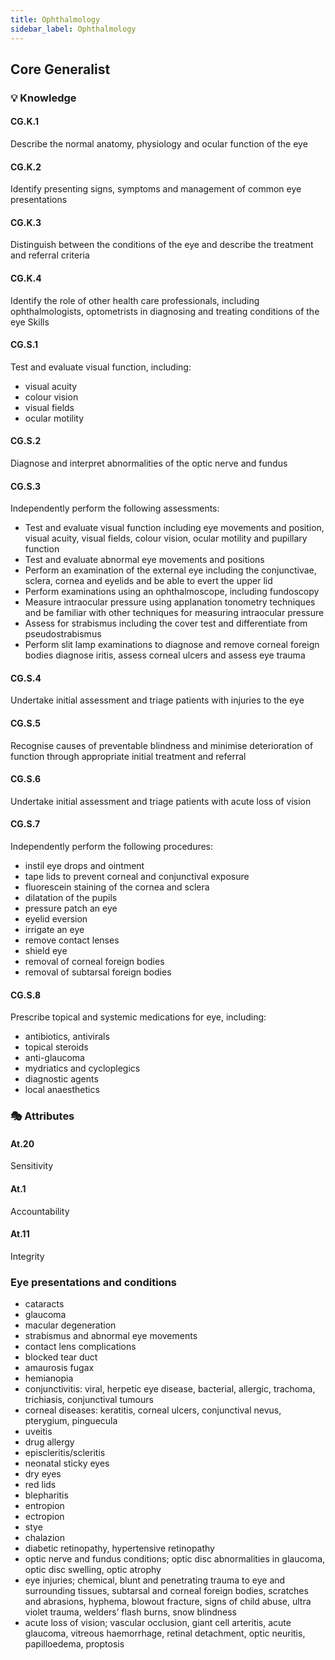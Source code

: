 ```yaml
---
title: Ophthalmology
sidebar_label: Ophthalmology
---
```

## Core Generalist

### 💡 Knowledge

#### CG.K.1

Describe the normal anatomy, physiology and ocular function of the eye

#### CG.K.2

Identify presenting signs, symptoms and management of common eye presentations 

#### CG.K.3

Distinguish between the conditions of the eye and describe the treatment and referral criteria 

#### CG.K.4

Identify the role of other health care professionals, including ophthalmologists, optometrists in diagnosing and treating conditions of the eye
Skills 

#### CG.S.1

Test and evaluate visual function, including: 

* visual acuity 
* colour vision 
* visual fields 
* ocular motility

#### CG.S.2

Diagnose and interpret abnormalities of the optic nerve and fundus 

#### CG.S.3

Independently perform the following assessments:

* Test and evaluate visual function including eye movements and position, visual acuity, visual fields, colour vision, ocular motility and pupillary function
* Test and evaluate abnormal eye movements and positions 
* Perform an examination of the external eye including the conjunctivae, sclera, cornea and eyelids and be able to evert the upper lid 
* Perform examinations using an ophthalmoscope, including fundoscopy 
* Measure intraocular pressure using applanation tonometry techniques and be familiar with other techniques for measuring intraocular pressure
* Assess for strabismus including the cover test and differentiate from pseudostrabismus
* Perform slit lamp examinations to diagnose and remove corneal foreign bodies diagnose iritis, assess corneal ulcers and assess eye trauma 

#### CG.S.4

Undertake initial assessment and triage patients with injuries to the eye

#### CG.S.5

Recognise causes of preventable blindness and minimise deterioration of function through appropriate initial treatment and referral

#### CG.S.6

Undertake initial assessment and triage patients with acute loss of vision

#### CG.S.7

Independently perform the following procedures:

* instil eye drops and ointment 
* tape lids to prevent corneal and conjunctival exposure
* fluorescein staining of the cornea and sclera 
* dilatation of the pupils
* pressure patch an eye
* eyelid eversion 
* irrigate an eye 
* remove contact lenses 
* shield eye 
* removal of corneal foreign bodies 
* removal of subtarsal foreign bodies

#### CG.S.8

Prescribe topical and systemic medications for eye, including:

* antibiotics, antivirals 
* topical steroids 
* anti-glaucoma 
* mydriatics and cycloplegics 
* diagnostic agents 
* local anaesthetics

### 🎭 Attributes

#### At.20

Sensitivity

#### At.1

Accountability

#### At.11

Integrity

### Eye presentations and conditions

* cataracts
* glaucoma
* macular degeneration 
* strabismus and abnormal eye movements
* contact lens complications 
* blocked tear duct
* amaurosis fugax 
* hemianopia
* conjunctivitis: viral, herpetic eye disease, bacterial, allergic, trachoma, trichiasis, conjunctival tumours 
* corneal diseases: keratitis, corneal ulcers, conjunctival nevus, pterygium, pinguecula 
* uveitis 
* drug allergy 
* episcleritis/scleritis 
* neonatal sticky eyes 
* dry eyes 
* red lids 
* blepharitis 
* entropion 
* ectropion 
* stye 
* chalazion
* diabetic retinopathy, hypertensive retinopathy 
* optic nerve and fundus conditions; optic disc abnormalities in glaucoma, optic disc swelling, optic atrophy 
* eye injuries; chemical, blunt and penetrating trauma to eye and surrounding tissues, subtarsal and corneal foreign bodies, scratches and abrasions, hyphema, blowout fracture, signs of child abuse, ultra violet trauma, welders’ flash burns, snow blindness
* acute loss of vision; vascular occlusion, giant cell arteritis, acute glaucoma, vitreous haemorrhage, retinal detachment, optic neuritis, papilloedema, proptosis